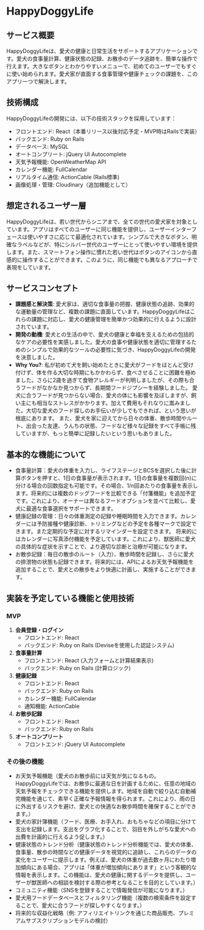 # HappyDoggyLife

## サービス概要
HappyDoggyLifeは、愛犬の健康と日常生活をサポートするアプリケーションです。愛犬の食事量計算、健康状態の記録、お散歩のデータ追跡を、簡単な操作で行えます。大きなボタンとわかりやすいメニューで、初めてのユーザーでもすぐに使い始められます。愛犬家が直面する食事管理や健康チェックの課題を、このアプリ一つで解決します。

## 技術構成
HappyDoggyLifeの開発には、以下の技術スタックを採用しています：

- フロントエンド: React（本番リリース以後対応予定・MVP時はRailsで実装）
- バックエンド: Ruby on Rails
- データベース: MySQL
- オートコンプリート: jQuery UI Autocomplete
- 天気予報機能: OpenWeatherMap API
- カレンダー機能: FullCalendar
- リアルタイム通信: ActionCable (Rails標準)
- 画像処理・管理: Cloudinary（追加機能として）

## 想定されるユーザー層
HappyDoggyLifeは、若い世代からシニアまで、全ての世代の愛犬家を対象としています。アプリはすべてのユーザーに同じ機能を提供し、ユーザーインターフェースは使いやすさに応じて最適化されています。シンプルで大きなボタン、明確なラベルなどが、特にシルバー世代のユーザーにとって使いやすい環境を提供します。また、スマートフォン操作に慣れた若い世代はボタンのアイコンから直感的に操作することができます。このように、同じ機能でも異なるアプローチで表現をしています。


## サービスコンセプト
- **課題感と解決策**: 愛犬家は、適切な食事量の把握、健康状態の追跡、効果的な運動量の管理など、複数の課題に直面しています。HappyDoggyLifeはこれらの課題に対応し、愛犬の健康管理を簡単かつ効果的に行えるように設計されています。
- **開発の動機**: 愛犬との生活の中で、愛犬の健康と幸福を支えるための包括的なケアの必要性を実感しました。愛犬の食事や健康状態を適切に管理するためのシンプルで効果的なツールの必要性に気づき、HappyDoggyLifeの開発を決意しました。
- **Why You?**: 私が初めて犬を飼い始めたときに愛犬がフードをほとんど受け付けず、体を作る大切な時期にもかかわらず、食べさせることに困難を極めました。さらに2歳を過ぎて食物アレルギーが判明しましたが、その際も合うフードがなかなか見つからず、長期間フードジプシーを経験しました。
愛犬に合うフードが見つからない場合、愛犬の体にも影響を及ぼしますが、飼い主にも相当なストレスがかかります。加えて費用もそれなりに嵩みました。大切な愛犬のフード探しのお手伝いが少しでもできれば、という思いが根底にあります。
また、愛犬を家に迎えてから日々の体重、散歩時間やルート、出会った友達、うんちの状態、フードなど様々な記録をすべて手帳に残していますが、もっと簡単に記録したいという思いもありました。


## 基本的な機能について
- 食事量計算：愛犬の体重を入力し、ライフステージとBCSを選択した後に計算ボタンを押すと、1日の食事量が表示されます。1日の食事量を複数回(n)に分ける場合の回数指定も可能です。その場合、1/n回あたりの食事量を表示します。将来的には複数のドッグフードを比較できる「付箋機能」を追加予定です。これにより、オーナーは異なるフードオプションを並べて比較し、愛犬に最適な食事選択をサポートできます。
- 健康記録の管理：日々の体重測定の記録や睡眠時間を入力できます。カレンダーには予防接種や健康診断、トリミングなどの予定を各種マークで設定できます。また定期的な予定に対するリマインダーを設定できます。
将来的にはカレンダーに写真添付機能を予定しています。これにより、獣医師に愛犬の具体的な症状を示すことで、より適切な診断と治療が可能になります。
- お散歩記録：毎日の散歩のルート（入力）、散歩時間を記録し、さらに愛犬の排泄物の状態も記録できます。将来的には、APIによるお天気予報機能を追加することで、愛犬との散歩をより快適に計画し、実施することができます。

## 実装を予定している機能と使用技術
### MVP
1. **会員登録・ログイン**
   - フロントエンド: React
   - バックエンド: Ruby on Rails (Deviseを使用した認証システム)
2. **食事量計算**
   - フロントエンド: React (入力フォームと計算結果表示)
   - バックエンド: Ruby on Rails (計算ロジック)
3. **健康記録**
   - フロントエンド: React
   - バックエンド: Ruby on Rails
   - カレンダー機能: FullCalendar
   - 通知機能: ActionCable
4. **お散歩記録**
   - フロントエンド: React
   - バックエンド: Ruby on Rails
5. **オートコンプリート**
   - フロントエンド: jQuery UI Autocomplete

### その後の機能
- お天気予報機能（愛犬のお散歩前には天気が気になるもの。HappyDoggyLifeでは、お散歩に最適な日を計画するために、任意の地域の天気予報をチェックできる機能を提供します。地域を自動で絞り込む自動補完機能を通じて、素早く正確な予報情報を得られます。これにより、雨の日に外出するリスクを避け、愛犬との快適なお散歩時間を確保することができます。）
- 愛犬の家計簿機能（フード、医療、お手入れ、おもちゃなどの項目に分けて支出を記録します。支出をグラフ化することで、羽目を外しがちな愛犬への出費を計画的に行えるよう促します。）
- 健康状態のトレンド分析（健康状態のトレンド分析機能では、愛犬の体重、食事量、散歩の時間などの健康データを視覚的に追跡し、これらのデータの変化をユーザーに提示します。例えば、愛犬の体重が過去数ヶ月にわたり増加傾向にある場合、アプリは「体重が増加傾向にあります」という客観的な情報を表示します。この機能は、愛犬の健康に関するデータを提供し、ユーザーが獣医師への相談を検討する際の参考となることを目的としています。）
- コミュニティ機能（SNSを登録することで情報発信が可能になります。）
- 愛犬用フードデータベースとフィルタリング機能（複数の検索条件を設定することで、愛犬に合うフードが探しやすくなります。）
- 将来的な収益化戦略（例: アフィリエイトリンクを通じた商品販売、プレミアムサブスクリプションモデルの検討）
